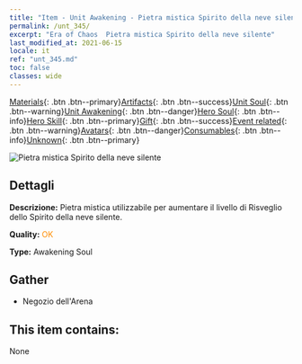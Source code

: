 ```yaml
---
title: "Item - Unit Awakening - Pietra mistica Spirito della neve silente"
permalink: /unt_345/
excerpt: "Era of Chaos  Pietra mistica Spirito della neve silente"
last_modified_at: 2021-06-15
locale: it
ref: "unt_345.md"
toc: false
classes: wide
---
```

 [Materials](/ItemsIT/){: .btn .btn--primary}[Artifacts](/ItemsIT/Artifacts/){: .btn .btn--success}[Unit Soul](/ItemsIT/UnitSoul/){: .btn .btn--warning}[Unit Awakening](/ItemsIT/UnitAwakening/){: .btn .btn--danger}[Hero Soul](/ItemsIT/HeroSoul/){: .btn .btn--info}[Hero Skill](/ItemsIT/HeroSkill/){: .btn .btn--primary}[Gift](/ItemsIT/Gift/){: .btn .btn--success}[Event related](/ItemsIT/Events/){: .btn .btn--warning}[Avatars](/ItemsIT/Avatars/){: .btn .btn--danger}[Consumables](/ItemsIT/Consumables/){: .btn .btn--info}[Unknown](/ItemsIT/Unknown/){: .btn .btn--primary}

 ![Pietra mistica Spirito della neve silente](/images/u/tia_bingyuansu.jpg)

## Dettagli
 **Descrizione:** Pietra mistica utilizzabile per aumentare il livello di Risveglio dello Spirito della neve silente.

 **Quality:** <span style="color: #FF8C00">OK</span>

 **Type:** Awakening Soul

## Gather

*    Negozio dell'Arena 

## This item contains:

  None

